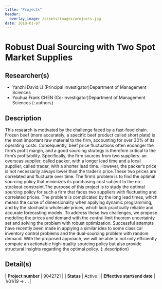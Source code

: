```yaml
---
title: "Projects"
header:
  overlay_image: /assets/images/projects.jpg
date: 2018-01-07
---
```


# Robust Dual Sourcing with Two Spot Market Supplies

## Researcher(s)

- Yanzhi David LI (Principal Investigator)Department of Management Sciences
- Youhua Frank CHEN (Co-Investigator)Department of Management Sciences
{:.authors}

## Description

This research is motivated by the challenge faced by a fast-food chain. Frozen beef (more accurately, a specific beef product called short plate) is the most important raw material to the firm, accounting for over 30% of its operating costs. Consequently, beef price fluctuations often endanger the firm’s profit margin, and a good sourcing strategy is therefore critical to the firm’s profitability. Specifically, the firm sources from two suppliers: an overseas supplier, called packer, with a longer lead time and a local supplier, called trader, with a shorter lead time. However, the packer’s price is not necessarily always lower than the trader’s price.These two prices are correlated and fluctuate over time. The firm’s problem is to find the optimal sourcing policy that minimizes its purchasing cost subject to the no-stockout constraint.The purpose of this project is to study the optimal sourcing policy for such a firm that faces two suppliers with fluctuating and correlated prices. The problem is complicated by the long lead times, which means the curse of dimensionality when applying dynamic programming, and by the stochastic wholesale prices, which lack practically reliable and accurate forecasting models. To address these two challenges, we propose modeling the prices and demand with the central limit theorem uncertainty set and solving the problem with robust optimization. Successful attempts have recently been made in applying a similar idea to some classical inventory control problems and the dual-sourcing problem with random demand. With the proposed approach, we will be able to not only efficiently compute an actionable high-quality sourcing policy but also provide structural insights regarding the optimal policy.
{:.description}

## Detail(s)

| <strong>Project number</strong>           | 9042721        |
| <strong>Status</strong>                   | Active         |
| <strong>Effective start/end date</strong> | 1/01/19 -> ... |
